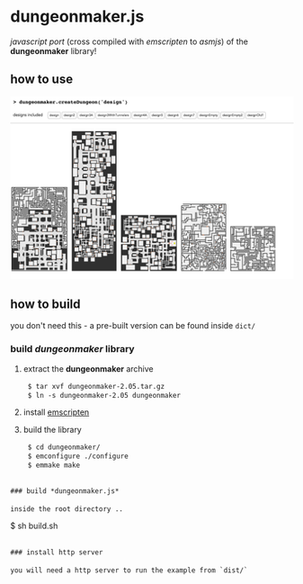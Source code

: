 # dungeonmaker.js

*javascript port* (cross compiled with *emscripten* to *asmjs*) of the **dungeonmaker** library!

## how to use

![preview](./preview.png)


## how to build

you don't need this - a pre-built version can be found inside `dict/`

### build *dungeonmaker* library

1. extract the **dungeonmaker** archive

   ```
    $ tar xvf dungeonmaker-2.05.tar.gz
    $ ln -s dungeonmaker-2.05 dungeonmaker
   ```

2. install [emscripten](http://kripken.github.io/emscripten-site/)
3. build the library

   ```
    $ cd dungeonmaker/
    $ emconfigure ./configure
    $ emmake make
  ```

### build *dungeonmaker.js*

inside the root directory ..

```
  $ sh build.sh
```

### install http server

you will need a http server to run the example from `dist/`




